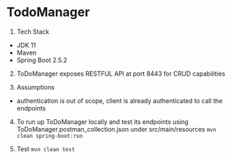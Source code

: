 # TodoManager
1. Tech Stack
- JDK 11
- Maven
- Spring Boot 2.5.2

2. ToDoManager exposes RESTFUL API at port 8443 for CRUD capabilities


3. Assumptions
- authentication is out of scope, client is already authenticated to call the endpoints


4. To run up ToDoManager locally and test its endpoints using ToDoManager.postman_collection.json under src/main/resources
`mvn clean spring-boot:run`


5. Test
`mvn clean test`